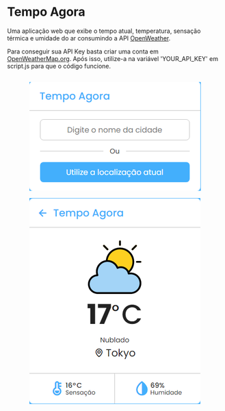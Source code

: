 # Tempo Agora
Uma aplicação web que exibe o tempo atual, temperatura, sensação térmica e umidade do ar consumindo a API <a href="https://openweathermap.org">OpenWeather</a>.

<p>Para conseguir sua API Key basta criar uma conta em <a href="https://openweathermap.org">OpenWeatherMap.org</a>. Após isso, utilize-a na variável 'YOUR_API_KEY' em script.js para que o código funcione.</p>

##

<p align="center">
  <img src="https://github.com/teixeiralc/weather-app/blob/cde90b1e3754754c0e0e4f06549898458d5f7c12/assets/asset-1.png">
</p>
<p align="center">
  <img src="https://github.com/teixeiralc/weather-app/blob/cde90b1e3754754c0e0e4f06549898458d5f7c12/assets/asset-2.png">
</p>
